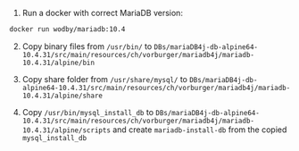 1. Run a docker with correct MariaDB version:

```Dockerfile
docker run wodby/mariadb:10.4
```

2. Copy binary files from `/usr/bin/` to `DBs/mariaDB4j-db-alpine64-10.4.31/src/main/resources/ch/vorburger/mariadb4j/mariadb-10.4.31/alpine/bin`

3. Copy share folder from `/usr/share/mysql/` to `DBs/mariaDB4j-db-alpine64-10.4.31/src/main/resources/ch/vorburger/mariadb4j/mariadb-10.4.31/alpine/share`

4. Copy `/usr/bin/mysql_install_db` to `DBs/mariaDB4j-db-alpine64-10.4.31/src/main/resources/ch/vorburger/mariadb4j/mariadb-10.4.31/alpine/scripts` and create `mariadb-install-db` from the copied `mysql_install_db`